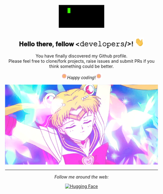 <div align="center">
<img src="./assets/img1.gif", width="150", height="75">
</div>


<div align="center">
<h2> 𝐇𝐞𝐥𝐥𝐨 𝐭𝐡𝐞𝐫𝐞, 𝐟𝐞𝐥𝐥𝐨𝐰 <𝚍𝚎𝚟𝚎𝚕𝚘𝚙𝚎𝚛𝚜/>! <img src="./assets/Hi.gif" width="30"></h2>


<div align="center">
You have finally discovered my Github profile. <br>
Please feel free to clone/fork projects, raise issues and submit PRs if you think something could be better. <br>
<p><img src="./assets/sun.svg" width=20></img>𝐻𝘢𝑝𝘱𝑦 𝑐𝘰𝑑𝘪𝑛𝘨!<img src="./assets/sun.svg" width=20> </p>
</div>


<div align="center">
<img src="./assets/img2.gif", width="600">
</div>

---
<i>Follow me around the web:</i><br>

[![Hugging Face](https://img.shields.io/badge/%F0%9F%A4%97%20Hugging%20Face-gold?style=flat-square)](https://huggingface.co/OleehyO)




